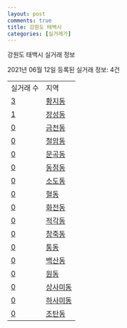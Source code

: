 ```yaml
---
layout: post
comments: true
title: 강원도 태백시
categories: [실거래가]
---
```


강원도 태백시 실거래 정보

2021년 06월 12일 등록된 실거래 정보: 4건


<table>
  <tr>
    <td>실거래 수</td>
    <td>지역</td>
  </tr>

  
  <tr>
    <td><a href="4219010100.html">3</a></td>
    <td><a href="4219010100.html">황지동</a></td>
  </tr>
    

  <tr>
    <td><a href="4219010200.html">1</a></td>
    <td><a href="4219010200.html">장성동</a></td>
  </tr>
    

  <tr>
    <td><a href="4219010300.html">0</a></td>
    <td><a href="4219010300.html">금천동</a></td>
  </tr>
    

  <tr>
    <td><a href="4219010400.html">0</a></td>
    <td><a href="4219010400.html">철암동</a></td>
  </tr>
    

  <tr>
    <td><a href="4219010500.html">0</a></td>
    <td><a href="4219010500.html">문곡동</a></td>
  </tr>
    

  <tr>
    <td><a href="4219010600.html">0</a></td>
    <td><a href="4219010600.html">동점동</a></td>
  </tr>
    

  <tr>
    <td><a href="4219010700.html">0</a></td>
    <td><a href="4219010700.html">소도동</a></td>
  </tr>
    

  <tr>
    <td><a href="4219010800.html">0</a></td>
    <td><a href="4219010800.html">혈동</a></td>
  </tr>
    

  <tr>
    <td><a href="4219010900.html">0</a></td>
    <td><a href="4219010900.html">화전동</a></td>
  </tr>
    

  <tr>
    <td><a href="4219011000.html">0</a></td>
    <td><a href="4219011000.html">적각동</a></td>
  </tr>
    

  <tr>
    <td><a href="4219011100.html">0</a></td>
    <td><a href="4219011100.html">창죽동</a></td>
  </tr>
    

  <tr>
    <td><a href="4219011200.html">0</a></td>
    <td><a href="4219011200.html">통동</a></td>
  </tr>
    

  <tr>
    <td><a href="4219011300.html">0</a></td>
    <td><a href="4219011300.html">백산동</a></td>
  </tr>
    

  <tr>
    <td><a href="4219011400.html">0</a></td>
    <td><a href="4219011400.html">원동</a></td>
  </tr>
    

  <tr>
    <td><a href="4219011500.html">0</a></td>
    <td><a href="4219011500.html">상사미동</a></td>
  </tr>
    

  <tr>
    <td><a href="4219011600.html">0</a></td>
    <td><a href="4219011600.html">하사미동</a></td>
  </tr>
    

  <tr>
    <td><a href="4219011700.html">0</a></td>
    <td><a href="4219011700.html">조탄동</a></td>
  </tr>
    


</table>
    